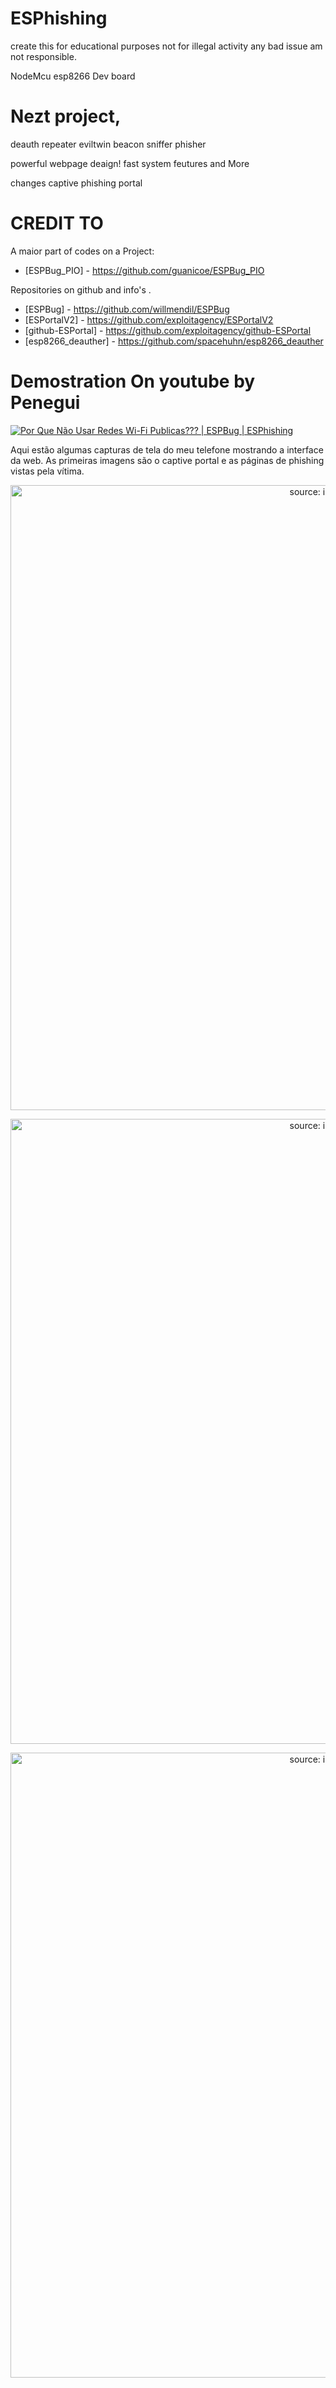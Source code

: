 # ESPhishing
 create this for educational purposes not for illegal activity any bad issue am not
 responsible.
 
 NodeMcu esp8266 Dev board

# Nezt project,
 deauth
 repeater
 eviltwin
 beacon
 sniffer
 phisher
 
 powerful webpage deaign!
 fast system feutures and More
 
 changes captive phishing portal
 
 

# CREDIT TO
A maior part of codes on a Project:
* [ESPBug_PIO] - https://github.com/guanicoe/ESPBug_PIO


 Repositories on github and info's .

* [ESPBug] - https://github.com/willmendil/ESPBug
* [ESPortalV2] - https://github.com/exploitagency/ESPortalV2
* [github-ESPortal] - https://github.com/exploitagency/github-ESPortal
* [esp8266_deauther] - https://github.com/spacehuhn/esp8266_deauther

# Demostration On youtube by Penegui

[![Por Que Não Usar Redes Wi-Fi Publicas??? | ESPBug | ESPhishing](https://i.imgur.com/1QKQ6CX.png)](https://youtu.be/z11nkEvwW4s "Por Que Não Usar Redes Wi-Fi Publicas??? | ESPBug | ESPhishing")

Aqui estão algumas capturas de tela do meu telefone mostrando a interface da web. As primeiras imagens são o captive portal e as páginas de phishing vistas pela vítima.
<p align="center"><img  width="1000" src="https://i.imgur.com/yk82H4Z.png" title="source: imgur.com" /></p>
<p align="center"><img  width="1000" src="https://i.imgur.com/To2eMjn.png" title="source: imgur.com" /></p>
<p align="center"><img  width="1000" src="https://i.imgur.com/yP4Ke8a.png" title="source: imgur.com" /></p>
